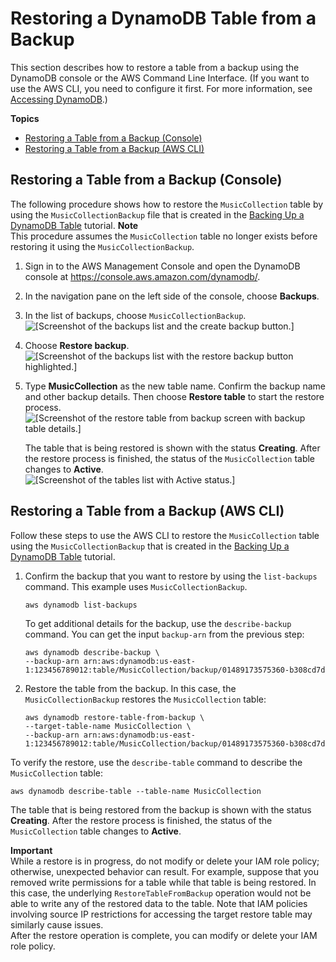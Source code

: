 # Restoring a DynamoDB Table from a Backup<a name="Restore.Tutorial"></a>

This section describes how to restore a table from a backup using the DynamoDB console or the AWS Command Line Interface\. \(If you want to use the AWS CLI, you need to configure it first\. For more information, see [Accessing DynamoDB](AccessingDynamoDB.md)\.\)

**Topics**
+ [Restoring a Table from a Backup \(Console\)](#restoretable_console)
+ [Restoring a Table from a Backup \(AWS CLI\)](#restoretable_cli)

## Restoring a Table from a Backup \(Console\)<a name="restoretable_console"></a>

The following procedure shows how to restore the `MusicCollection` table by using the `MusicCollectionBackup` file that is created in the [Backing Up a DynamoDB Table](Backup.Tutorial.md) tutorial\. 
**Note**  
 This procedure assumes the `MusicCollection` table no longer exists before restoring it using the `MusicCollectionBackup`\. 

1. Sign in to the AWS Management Console and open the DynamoDB console at [https://console\.aws\.amazon\.com/dynamodb/](https://console.aws.amazon.com/dynamodb/)\.

1. In the navigation pane on the left side of the console, choose **Backups**\.

1. In the list of backups, choose `MusicCollectionBackup`\.  
![\[Screenshot of the backups list and the create backup button.\]](http://docs.aws.amazon.com/amazondynamodb/latest/developerguide/images/select_musicbackup.png)

1. Choose **Restore backup**\.  
![\[Screenshot of the backups list with the restore backup button highlighted.\]](http://docs.aws.amazon.com/amazondynamodb/latest/developerguide/images/choose_restore.png)

1. Type **MusicCollection** as the new table name\. Confirm the backup name and other backup details\. Then choose **Restore table** to start the restore process\.  
![\[Screenshot of the restore table from backup screen with backup table details.\]](http://docs.aws.amazon.com/amazondynamodb/latest/developerguide/images/restore_table.png)

   The table that is being restored is shown with the status **Creating**\. After the restore process is finished, the status of the `MusicCollection` table changes to **Active**\.  
![\[Screenshot of the tables list with Active status.\]](http://docs.aws.amazon.com/amazondynamodb/latest/developerguide/images/restore_complete.png)

## Restoring a Table from a Backup \(AWS CLI\)<a name="restoretable_cli"></a>

Follow these steps to use the AWS CLI to restore the `MusicCollection` table using the `MusicCollectionBackup` that is created in the [Backing Up a DynamoDB Table](Backup.Tutorial.md) tutorial\.

1. Confirm the backup that you want to restore by using the `list-backups` command\. This example uses `MusicCollectionBackup`\.

   ```
   aws dynamodb list-backups
   ```

   To get additional details for the backup, use the `describe-backup` command\. You can get the input `backup-arn` from the previous step: 

   ```
   aws dynamodb describe-backup \
   --backup-arn arn:aws:dynamodb:us-east-1:123456789012:table/MusicCollection/backup/01489173575360-b308cd7d
   ```

1. Restore the table from the backup\. In this case, the `MusicCollectionBackup` restores the `MusicCollection` table: 

   ```
   aws dynamodb restore-table-from-backup \
   --target-table-name MusicCollection \
   --backup-arn arn:aws:dynamodb:us-east-1:123456789012:table/MusicCollection/backup/01489173575360-b308cd7d
   ```

 To verify the restore, use the `describe-table` command to describe the `MusicCollection` table: 

```
aws dynamodb describe-table --table-name MusicCollection 
```

The table that is being restored from the backup is shown with the status **Creating**\. After the restore process is finished, the status of the `MusicCollection` table changes to **Active**\.

**Important**  
While a restore is in progress, do not modify or delete your IAM role policy; otherwise, unexpected behavior can result\. For example, suppose that you removed write permissions for a table while that table is being restored\. In this case, the underlying `RestoreTableFromBackup` operation would not be able to write any of the restored data to the table\. Note that IAM policies involving source IP restrictions for accessing the target restore table may similarly cause issues\.  
After the restore operation is complete, you can modify or delete your IAM role policy\.